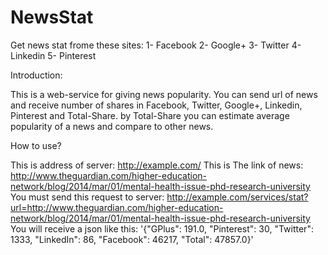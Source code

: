 NewsStat
========

Get news stat frome these sites:
1- Facebook
2- Google+
3- Twitter
4- Linkedin
5- Pinterest


Introduction:

This is a web-service for giving news popularity. You can send url of news and receive number of shares in
Facebook, Twitter, Google+, Linkedin, Pinterest and Total-Share. by Total-Share you can estimate average popularity
of a news and compare to other news.


How to use?

This is address of server:
http://example.com/
This is The link of news:
http://www.theguardian.com/higher-education-network/blog/2014/mar/01/mental-health-issue-phd-research-university
You must send this request to server:
http://example.com/services/stat?url=http://www.theguardian.com/higher-education-network/blog/2014/mar/01/mental-health-issue-phd-research-university
You will receive a json like this:
'{"GPlus": 191.0, "Pinterest": 30, "Twitter": 1333, "LinkedIn": 86, "Facebook": 46217, "Total": 47857.0}'

